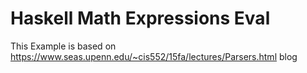 # Haskell Math Expressions Eval

This Example is based on https://www.seas.upenn.edu/~cis552/15fa/lectures/Parsers.html blog